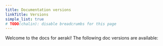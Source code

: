 ```yaml
---
title: Documentation versions
linkTitle: Versions
simple_list: true
# TODO(chalin): disable breadcrumbs for this page
---
```


Welcome to the docs for aeraki! The following doc versions are available:

<!-- TODO: Replace versions shortcode -->
<!-- {{ < versions > }} -->


